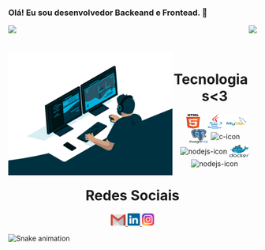 ### Olá! Eu sou desenvolvedor Backeand e Frontead. 👋

<div>
  
  <img  height="180em" src="https://github-readme-stats.vercel.app/api?username=Yury07388&show_icons=true&theme=great-gatsby&include_all_commits=true&count_private=true"/>
  <img align="right" height="100em" src="https://github-readme-stats.vercel.app/api/top-langs/?username=Yury07388&layout=compact&langs_count=16&theme=great-gatsby"/>
</div>
<br>
<div  align="center"> 
  <div style="display: inline_block"><br>
    <img align="left" height="250" alt="coding-time" src="code.gif">
    <h1 align="center">Tecnologias<3</h1>
    <img align="center" height="30" width="40" alt="js-icon"  src="https://raw.githubusercontent.com/devicons/devicon/master/icons/html5/html5-original-wordmark.svg">
    <img align="center" height="30" width="40" alt="react-icon" src="https://raw.githubusercontent.com/devicons/devicon/master/icons/java/java-original.svg">
    <img align="center" height="30" width="40" alt="html-icon" src="https://raw.githubusercontent.com/devicons/devicon/master/icons/mysql/mysql-original-wordmark.svg">
    <img align="center" height="30" width="40" alt="css-icon" src="https://raw.githubusercontent.com/devicons/devicon/master/icons/postgresql/postgresql-original-wordmark.svg">
    <img align="center" height="30" width="40" alt="c-icon" src="https://www.vectorlogo.zone/logos/getpostman/getpostman-icon.svg">
    <img align="center" height="30" width="40" alt="nodejs-icon" src="https://www.vectorlogo.zone/logos/springio/springio-icon.svg">
    <img align="center" height="30" width="40" alt="nodejs-icon" src="https://raw.githubusercontent.com/devicons/devicon/master/icons/docker/docker-original-wordmark.svg">
    <img align="center" height="30" width="40" alt="nodejs-icon" src="https://www.vectorlogo.zone/logos/jenkins/jenkins-icon.svg">
   </div>
  <h1 align="center">Redes Sociais</h1>
    <a href = "mailto: yury50716@gmail.com">
      <img width="30" src="gmail.svg">
    </a>
    <a href = "https://www.linkedin.com/in/yury-jos%C3%A9-da-silva-191324181/">
      <img width="25" src="linkedin.svg">
    </a>
    <a href = "https://www.instagram.com/yury.silva0/">
      <img width="25" src="instagram.png">
    </a>
</div>
  
![Snake animation](https://github.com/LuigiGF/LuigiGF/blob/output/github-contribution-grid-snake.svg)
